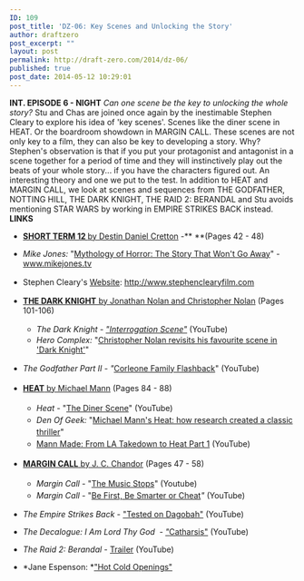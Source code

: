 ```yaml
---
ID: 109
post_title: 'DZ-06: Key Scenes and Unlocking the Story'
author: draftzero
post_excerpt: ""
layout: post
permalink: http://draft-zero.com/2014/dz-06/
published: true
post_date: 2014-05-12 10:29:01
---
```

**INT. EPISODE 6 - NIGHT** *Can one scene be the key to unlocking the whole story?* Stu and Chas are joined once again by the inestimable Stephen Cleary to explore his idea of 'key scenes'. Scenes like the diner scene in HEAT. Or the boardroom showdown in MARGIN CALL. These scenes are not only key to a film, they can also be key to developing a story. Why? Stephen's observation is that if you put your protagonist and antagonist in a scene together for a period of time and they will instinctively play out the beats of your whole story... if you have the characters figured out. An interesting theory and one we put to the test. In addition to HEAT and MARGIN CALL, we look at scenes and sequences from THE GODFATHER, NOTTING HILL, THE DARK KNIGHT, THE RAID 2: BERANDAL and Stu avoids mentioning STAR WARS by working in EMPIRE STRIKES BACK instead. **LINKS** 
*   **<a href="http://gointothestory.blcklst.com/wp-content/uploads/2013/12/Short-Term-12-FINAL.pdf" target="_blank">SHORT TERM 12 </a>**<a href="http://gointothestory.blcklst.com/wp-content/uploads/2013/12/Short-Term-12-FINAL.pdf" target="_blank">by Destin Daniel Cretton</a> -** **(Pages 42 - 48)
*   *Mike Jones:* "<a href="http://www.mikejones.tv/journal/2012/11/19/mythology-of-horror-the-story-that-wont-go-away.html" target="_blank">Mythology of Horror: The Story That Won't Go Away</a>" - www.mikejones.tv
*   <span style="line-height: 1.5;">Stephen Cleary's </span><a style="line-height: 1.5;" href="http://www.stephenclearyfilm.com" target="_blank">Website</a><span style="line-height: 1.5;">: http://www.stephenclearyfilm.com</span>
*   <a href="http://www.joblo.com/scripts/The_Dark_Knight.pdf" target="_blank"><strong>THE DARK KNIGHT</strong> by Jonathan Nolan and Christopher Nolan</a> (Pages 101-106) 
    *   *<span style="line-height: 1.5;"><em>The Dark Knight</em> - <a href="https://www.youtube.com/watch?v=xnOLhXmhkyA" target="_blank">"Interrogation Scene"</a> </span>*<span style="line-height: 1.5;">(</span><span style="line-height: 1.5;">YouTube</span><span style="line-height: 1.5;">)</span>
    *   *Hero Complex:* "<a href="http://herocomplex.latimes.com/uncategorized/christopher-n-1/" target="_blank">Christopher Nolan revisits his favourite scene in 'Dark Knight'</a>"
*   *<span style="line-height: 1.5;">The Godfather Part II - "</span>*<span style="line-height: 1.5;"><a href="https://www.youtube.com/watch?v=435mkg6_eGQ" target="_blank">Corleone Family Flashback</a>" (YouTube)</span>
*   <a style="line-height: 1.5;" href="http://www.dailyscript.com/scripts/Heat.pdf" target="_blank"><strong>HEAT</strong> by Michael Mann</a><span style="line-height: 1.5;"> (Pages 84 - 88)</span> <ul style="line-height: 1.5;">
      <li>
        <em>Heat</em> - "<a href="https://www.youtube.com/watch?v=5gyfIvMd4T0" target="_blank">The Diner Scene</a>" (YouTube)
      </li>
      <li>
        <em>Den Of Geek: </em>"<a href="http://www.denofgeek.com/movies/heat/25530/michael-manns-heat-how-research-created-a-classic-thriller" target="_blank">Michael Mann's Heat: how research created a classic thriller</a>"
      </li>
      <li>
        <a href="https://www.youtube.com/watch?v=fvkFi72cAbY&feature=youtu.be&t=4m35s" target="_blank">Mann Made: From LA Takedown to Heat Part 1</a> (YouTube)
      </li>
    </ul>

*   <strong style="line-height: 1.5;"><a href="http://www.ropeofsilicon.com/Images/web/template/awards/2012/scripts/margincall.pdf" target="_blank">MARGIN CALL</a></strong><a href="http://www.ropeofsilicon.com/Images/web/template/awards/2012/scripts/margincall.pdf" target="_blank"> by J. C. Chandor</a><span style="line-height: 1.5;"> (Pages 47 - 58)</span> 
    *   <em style="line-height: 1.5;">Margin Call - </em><span style="line-height: 1.5;">"</span><a style="line-height: 1.5;" href="https://www.youtube.com/watch?v=UOYi4NzxlhE" target="_blank">The Music Stops</a><span style="line-height: 1.5;">" (Youtube)</span>
    *   <em style="line-height: 1.5;">Margin Call - </em><span style="line-height: 1.5;">"</span><a style="line-height: 1.5;" href="https://www.youtube.com/watch?v=ag14Ao_xO4c" target="_blank">Be First, Be Smarter or Cheat</a><em style="line-height: 1.5;">" </em><span style="line-height: 1.5;">(YouTube)</span>
*   *The Empire Strikes Back* - <a href="https://www.youtube.com/watch?v=S5ZsMBLUsqU" target="_blank">"Tested on Dagobah"</a> (YouTube)
*   *The Decalogue: I Am Lord Thy God  - <a href="http://youtu.be/3eCd8M8hbO4?t=45m6s" target="_blank">"</a>*<a href="http://youtu.be/3eCd8M8hbO4?t=45m6s" target="_blank">Catharsis"</a> (YouTube)
*   *The Raid 2: Berandal* - <a href="http://www.youtube.com/watch?v=3MuXrN8L9ro" target="_blank">Trailer</a> (YouTube)
*   *Jane Espenson: *<a href="http://www.janeespenson.com/archives/00000602.php" target="_blank">"Hot Cold Openings"</a>